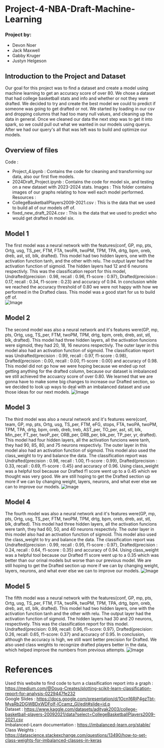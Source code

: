 # Project-4-NBA-Draft-Machine-Learning

### Project by:
* Devon Noer
* Jack Maxwell
* Gabby Kruger
* Justyn Helgeson


## Introduction to the Project and Dataset
Our goal for this project was to find a dataset and create a model using machine learning to get an accuracy score of over 80. We chose a dataset that had college basketball stats and info and whether or not they were drafted. We decided to try and create the best model we could to predict if someone was going to get drafted or not. We started by loading in our csv and dropping columns that had too many null values, and cleaning up the data in general. Once we cleaned our data the next step was to get it into spark, so we could pull out what we wanted in our models using querys. After we had our query's all that was left was to build and optimize our models.

## Overview of files
Code :
- Project_4.ipynb : Contains the code for cleaning and transforming our data, also our first five models.
- 2024Draft_Project.ipynb : Contains the code for model six, and testing on a new dataset with 2023-2024 stats.
Images : This folder contains images of our graphs relating to how well each model performed.
Resources :
- CollegeBasketballPlayers2009-2021.csv : This is the data that we used to build all of our models off of.
- fixed_new_draft_2024.csv : This is the data that we used to predict who would get drafted in model six.

## Model 1
The first model was a neural network with the features(conf, GP, mp, pts, Ortg, usg, TS_per, FTM, FTA, twoPA, twoPM, TPM, TPA, drtg, bpm, oreb, dreb, ast, stl, blk, drafted). This model had two hidden layers, one with the activation function tanh, and the other with relu. The output layer had the activation function of sigmoid. The hidden layers had 12 and 6 neurons respectivly. This was the classification report for this model, Undrafted{precision : 0.98, recall : 0.96, f1-score : 0.97}, Drafted{precision : 0.17, recall : 0.34, f1-score : 0.23} and accuracy of 0.94. In conclusion while we reached the accuracy threshold of 0.80 we were not happy with how we performed in the Drafted class. This model was a good start for us to build off of.  
![Image](Images/Model_1_Graph.png)
## Model 2
The second model was also a neural network and it's features were(GP, mp, pts, Ortg, usg, TS_per, FTM, twoPM, TPM, drtg, bpm, oreb, dreb, ast, stl, blk, drafted). This model had three hidden layers, all the activation funcions were sigmoid, they had 20, 18, 16 neurons respectivly. The outer layer in this model also had an activation function of sigmoid. The classification report was Undrafted{precision : 0.99, recall : 0.97, f1-score : 0.98}, Drafted{precision : 0.00, recall : 0.00, f1-score : 0.00} and accuracy of 0.98. This model did not go how we were hoping because we ended up not getting anything for the drafted column, because our dataset is imbalanced we still achieved the accuarcy score of over 0.80. We learned that we are gonna have to make some big changes to increase our Drafted section, so we decided to look up ways to deal with an imbalanced dataset and use those ideas for our next models.
![Image](Images/Model_2_Graph.png)
## Model 3
The third model was also a neural network and it's features were(conf, team, GP, mp, pts, Ortg, usg, TS_per, FTM, eFG, stops, FTA, twoPA, twoPM, TPM, TPA, drtg, bpm, oreb, dreb, treb, AST_per, TO_per, ast, stl, blk, Min_per, FT_per, twoP_per, ORB_per, DRB_per, blk_per, TP_per, yr, drafted). This model had four hidden layers, all the activation funcions were tanh, they had 90, 85, 80, and 75 neurons respectivly. The outer layer in this model also had an activation function of sigmoid. This model also used the class_weight to try and balance the data. The classification report was Undrafted{precision : 0.98, recall : 1.00, f1-score : 0.99}, Drafted{precision : 0.33, recall : 0.69, f1-score : 0.45} and accuracy of 0.96. Using class_weight was a helpful tool because our Drafted f1 score went up to a 0.45 which we thought was very good. We are still hoping to get the Drafted section up more if we can by changing weight, layers, neurons, and what ever else we can to improve our models.
![Image](Images/Model_3_Graph.png)
## Model 4
The fourth model was also a neural network and it's features were(GP, mp, pts, Ortg, usg, TS_per, FTM, twoPM, TPM, drtg, bpm, oreb, dreb, ast, stl, blk, drafted). This model had three hidden layers, all the activation funcions were tanh, they had 60, 50, and 40 neurons respectivly. The outer layer in this model also had an activation function of sigmoid. This model also used the class_weight to try and balance the data. The classification report was Undrafted{precision : 0.99, recall : 0.95, f1-score : 0.97}, Drafted{precision : 0.24, recall : 0.64, f1-score : 0.35} and accuracy of 0.94. Using class_weight was a helpful tool because our Drafted f1 score went up to a 0.35 which was better than our orinal models but worse than our previous model. We are still hoping to get the Drafted section up more if we can by changing weight, layers, neurons, and what ever else we can to improve our models.
![Image](Images/Model_4_Graph.png)
## Model 5
The fifth model was a neural network with the features(conf, GP, mp, pts, Ortg, usg, TS_per, FTM, FTA, twoPA, twoPM, TPM, TPA, drtg, bpm, oreb, dreb, ast, stl, blk, drafted). This model had two hidden layers, one with the activation function tanh and the other with relu. The output layer had the activation function of sigmoid. The hidden layers had 30 and 20 neurons, respectively. This was the classification report for this model.
Undrafted{precision: 0.99, recall: 0.96, f1-score: 0.97}, Drafted{precision: 0.26, recall: 0.65, f1-score: 0.37} and accuracy of 0.95. In conclusion, although the accuracy is high, we still want better precision for Drafted. We also used class weights to recognize drafted players better in the data, which helped improve the numbers from previous attempts.
![Image](Images/Model_5_Graph.png)

# References
Used this website to find code to turn a classification report into a graph : https://medium.com/@Doug-Creates/plotting-scikit-learn-classification-report-for-analysis-0229447fe232 <br>
Google Slides : https://docs.google.com/presentation/d/1Ocn16RjP4gzTbt-MyaRb2DGWBDxWDFoIf-ICcamz_GI/edit#slide=id.p <br>
Dataset : https://www.kaggle.com/datasets/adityak2003/college-basketball-players-20092021/data?select=CollegeBasketballPlayers2009-2021.csv <br>
Imbalanced-Learn documentation : https://imbalanced-learn.org/stable/ <br>
Class Weights : https://datascience.stackexchange.com/questions/13490/how-to-set-class-weights-for-imbalanced-classes-in-keras
